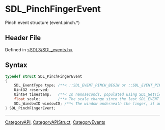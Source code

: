 # SDL_PinchFingerEvent

Pinch event structure (event.pinch.*)

## Header File

Defined in [<SDL3/SDL_events.h>](https://github.com/libsdl-org/SDL/blob/main/include/SDL3/SDL_events.h)

## Syntax

```c
typedef struct SDL_PinchFingerEvent
{
    SDL_EventType type; /**< ::SDL_EVENT_PINCH_BEGIN or ::SDL_EVENT_PINCH_UPDATE or ::SDL_EVENT_PINCH_END */
    Uint32 reserved;
    Uint64 timestamp;   /**< In nanoseconds, populated using SDL_GetTicksNS() */
    float scale;        /**< The scale change since the last SDL_EVENT_PINCH_UPDATE. Scale < 1 is "zoom out". Scale > 1 is "zoom in". */
    SDL_WindowID windowID; /**< The window underneath the finger, if any */
} SDL_PinchFingerEvent;
```

----
[CategoryAPI](CategoryAPI), [CategoryAPIStruct](CategoryAPIStruct), [CategoryEvents](CategoryEvents)

